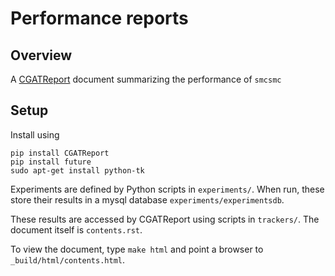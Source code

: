 # Performance reports

## Overview

A [CGATReport](https://www.cgat.org/downloads/public/CGATReport) document summarizing
the performance of `smcsmc`

## Setup

Install using
```
pip install CGATReport
pip install future
sudo apt-get install python-tk
```

Experiments are defined by Python scripts in `experiments/`.  When run, these store
their results in a mysql database `experiments/experimentsdb`.

These results are accessed by CGATReport using scripts in `trackers/`.  The document
itself is `contents.rst`.

To view the document, type `make html` and point a browser to `_build/html/contents.html`.


